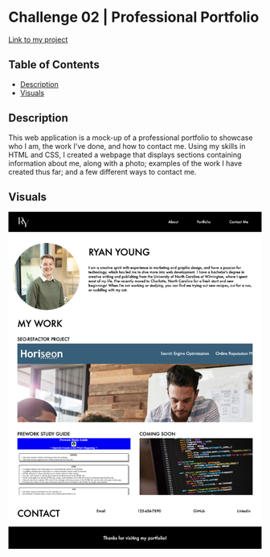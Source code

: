 # Challenge 02 | Professional Portfolio

[Link to my project](https://ryan-young17.github.io/professional-portfolio/)

## Table of Contents
- [Description](#description)
- [Visuals](#visuals)

## Description
This web application is a mock-up of a professional portfolio to showcase who I am, the work I've done, and how to contact me. Using my skills in HTML and CSS, I created a webpage that displays sections containing information about me, along with a photo; examples of the work I have created thus far; and a few different ways to contact me.

## Visuals

![Screenshot of deployed web application](./assets/images/webscreenshot.png)